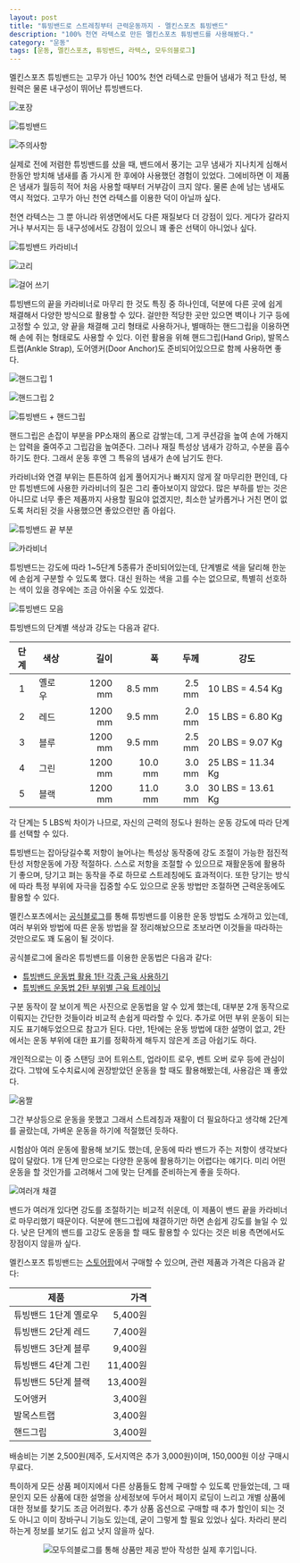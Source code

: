 ```yaml
---
layout: post
title: "튜빙밴드로 스트레칭부터 근력운동까지 - 멜킨스포츠 튜빙밴드"
description: "100% 천연 라텍스로 만든 멜킨스포츠 튜빙밴드를 사용해봤다."
category: "운동"
tags: [운동, 멜킨스포츠, 튜빙밴드, 라텍스, 모두의블로그]
---
```


멜킨스포츠 튜빙밴드는
고무가 아닌 100% 천연 라텍스로 만들어
냄새가 적고 탄성, 복원력은 물론 내구성이 뛰어난 튜빙밴드다.

![포장](https://lh3.googleusercontent.com/-EiWDQypVfLsdFcURzZQbtRo4yf4EUz1bggZO-diq280A94vQ7nnSdg1cCdqFB1HKq6oiMqDj3gIgA=s480)

![튜빙밴드](https://lh3.googleusercontent.com/IQ7L8EE6cniigH2pvSpnrzi_9TGdxguHFVfShS8UYuJlIhZ_GoRgU06aRPNXn8riHiGV7fe8c5ZOFQ=s480)

![주의사항](https://lh3.googleusercontent.com/JT-mh5BgpJAC6Fumb4iqLHWAmEf4YpoGPMswOaz5VsyFdHo_UI1mtwtsz_UvZ-m8hyqrf4GLeF3IDQ=s480)

실제로 전에 저렴한 튜빙밴드를 샀을 때,
밴드에서 풍기는 고무 냄새가 지나치게 심해서 한동안 방치해 냄새를 좀 가시게 한 후에야 사용했던 경험이 있었다.
그에비하면 이 제품은 냄새가 월등히 적어 처음 사용할 때부터 거부감이 크지 않다.
물론 손에 남는 냄새도 역시 적었다.
고무가 아닌 천연 라텍스를 이용한 덕이 아닐까 싶다.

천연 라텍스는 그 뿐 아니라 위생면에서도 다른 재질보다 더 강점이 있다.
게다가 갈라지거나 부서지는 등 내구성에서도 강점이 있으니
꽤 좋은 선택이 아니었나 싶다.

![튜빙밴드 카라비너](https://lh3.googleusercontent.com/lF7hP01GJaoiygiElfYPTUMBppizbarJ3uqZQgmyf2EuQLZf9jl8g93k_VEeOXYj5xc68lQWi_mhSQ=s480)

![고리](https://lh3.googleusercontent.com/EiDNWfG0pZcC7NUo2pHbL4dYNhtQ2x_DUbFYa_9lda8Jhp_pkAfL1pim5wAMEig_8h52GE4Vy-P3pQ=s480)

![걸어 쓰기](https://lh3.googleusercontent.com/L7xbFNNLQg6F5zJYt_1zXO7kDJfDXuF9cCHimFdeQixCDyMllSQsIUK0Emzag0wtQMGLigdZQZ0yxg=s480)

튜빙밴드의 끝을 카라비너로 마무리 한 것도 특징 중 하나인데,
덕분에 다른 곳에 쉽게 채결해서 다양한 방식으로 활용할 수 있다.
걸만한 적당한 곳만 있으면 벽이나 기구 등에 고정할 수 있고,
양 끝을 채결해 고리 형태로 사용하거나,
별매하는 핸드그립을 이용하면 해 손에 쥐는 형태로도 사용할 수 있다.
이런 활용을 위해 핸드그립(Hand Grip), 발목스트랩(Ankle Strap), 도어앵커(Door Anchor)도 준비되어있으므로
함께 사용하면 좋다.

![핸드그립 1](https://lh3.googleusercontent.com/dgotik4syCu5Qz-5wlWLu6iNnVao0PRznXLmplfuVx5_PuUhjUPCX5vhQDkiJB92vbFmTcJgmf7JWg=s480)

![핸드그립 2](https://lh3.googleusercontent.com/heqG84REoQbg5uH8W8Gxavr-dfs9IfrgehVYivvv9TFoSK_bGXG4EMNHQIzzh29TWtrLRamvWsAv6w=s480)

![튜빙밴드 + 핸드그립](https://lh3.googleusercontent.com/8aEjO7OyS-4HY3IlxVhLGNHL0sOB1TsG-b435Tpyr_RKsf5X1etYCzK-LAPGIC_wxHWfU1ylMLKw8A=s480)

핸드그립은 손잡이 부분을 PP소재의 폼으로 감쌓는데,
그게 쿠션감을 높여 손에 가해지는 압력을 줄여주고 그립감을 높여준다.
그러나 재질 특성상 냄새가 강하고, 수분을 흡수하기도 한다.
그래서 운동 후엔 그 특유의 냄새가 손에 남기도 한다.

카라비너와 연결 부위는 튼튼하여 쉽게 풀어지거나 빠지지 않게 잘 마무리한 편인데,
다만 튜빙밴드에 사용한 카라비너의 질은 그리 좋아보이지 않았다.
많은 부하를 받는 것은 아니므로 너무 좋은 제품까지 사용할 필요야 없겠지만,
최소한 날카롭거나 거친 면이 없도록 처리된 것을 사용했으면 좋았으련만 좀 아쉽다.

![튜빙밴드 끝 부분](https://lh3.googleusercontent.com/Iyyx0A34fUsFgMH4Ak_BsalocrONcHtuybiOgf0k-_k7HCBd_zOKmRTTov_TpkEAN1dXlhg_52dljQ=s480)

![카라비너](https://lh3.googleusercontent.com/jgqppvpmFUaqMM4-dYDJO0YeF7qppc2G7Ye7p2PO4mqFxtE2VwUdt38O4K7Z-5ByJbpUA9dhQT6zcg=s480)

튜빙밴드는 강도에 따라 1~5단계 5종류가 준비되어있는데,
단계별로 색을 달리해 한눈에 손쉽게 구분할 수 있도록 했다.
대신 원하는 색을 고를 수는 없으므로,
특별히 선호하는 색이 있을 경우에는 조금 아쉬울 수도 있겠다.

![튜빙밴드 모음](https://lh3.googleusercontent.com/_5sFHBwflZrUclaZmovosjpRf1AT2Du_P8IuZX5I5UM22i91hSpq_DG0qqk6n3ylN9p3FQ4THe62fg=s480)

튜빙밴드의 단계별 색상과 강도는 다음과 같다.

단계 | 색상   | 길이    | 폭      | 두께   | 강도
:---:|--------|--------:|--------:|-------:|-------------------
1    | 옐로우 | 1200 mm |  8.5 mm | 2.5 mm | 10 LBS = 4.54 Kg
2    | 레드   | 1200 mm |  9.5 mm | 2.0 mm | 15 LBS = 6.80 Kg
3    | 블루   | 1200 mm |  9.5 mm | 2.5 mm | 20 LBS = 9.07 Kg
4    | 그린   | 1200 mm | 10.0 mm | 3.0 mm | 25 LBS = 11.34 Kg
5    | 블랙   | 1200 mm | 11.0 mm | 3.0 mm | 30 LBS = 13.61 Kg

각 단계는 5 LBS씩 차이가 나므로,
자신의 근력의 정도나 원하는 운동 강도에 따라 단계를 선택할 수 있다.

튜빙밴드는 잡아당길수록 저항이 늘어나는 특성상
동작중에 강도 조절이 가능한 점진적 탄성 저항운동에 가장 적절하다.
스스로 저항을 조절할 수 있으므로 재활운동에 활용하기 좋으며,
당기고 펴는 동작을 주로 하므로 스트레칭에도 효과적이다.
또한 당기는 방식에 따라 특정 부위에 자극을 집중할 수도 있으므로
운동 방법만 조절하면 근력운동에도 활용할 수 있다.

멜킨스포츠에서는 [공식블로그](https://blog.naver.com/gsdairy)를 통해
튜빙밴드를 이용한 운동 방법도 소개하고 있는데,
여러 부위와 방법에 따른 운동 방법을 잘 정리해놨으므로
초보라면 이것들을 따라하는 것만으로도 꽤 도움이 될 것이다.

공식블로그에 올라온 튜빙밴드를 이용한 운동법은 다음과 같다:

- [튜빙밴드 운동법 활용 1탄 각종 근육 사용하기](https://blog.naver.com/gsdairy/220863187890)
- [튜빙밴드 운동법 2탄 부위별 근육 트레이닝](https://blog.naver.com/gsdairy/221051553335)

구분 동작이 잘 보이게 찍은 사진으로 운동법을 알 수 있게 했는데,
대부분 2개 동작으로 이뤄지는 간단한 것들이라 비교적 손쉽게 따라할 수 있다.
추가로 어떤 부위 운동이 되는지도 표기해두었으므로 참고가 된다.
다만, 1탄에는 운동 방법에 대한 설명이 없고,
2탄에서는 운동 부위에 대한 표기를 정확하게 해두지 않은게 조금 아쉽기도 하다.

개인적으로는 이 중 스탠딩 코어 트위스트, 업라이트 로우, 벤트 오버 로우 등에 관심이 갔다.
그밖에 도수치료시에 권장받았던 운동을 할 때도 활용해봤는데,
사용감은 꽤 좋았다.

![움짤](https://lh3.googleusercontent.com/neJgIKSR_10a96x-0H6E_9QkJHvRyv_znyyCiACD8cN6LfrjHch92xv31BCbFIY200IHyndrf3gMzQ=s480)

그간 부상등으로 운동을 못했고
그래서 스트레칭과 재활이 더 필요하다고 생각해 2단계를 골랐는데,
가벼운 운동을 하기에 적절했던 듯하다.

시험삼아 여러 운동에 활용해 보기도 했는데,
운동에 따라 밴드가 주는 저항이 생각보다 많이 달랐다.
1개 단계 만으로는 다양한 운동에 활용하기는 어렵다는 얘기다.
미리 어떤 운동을 할 것인가를 고려해서 그에 맞는 단계를 준비하는게 좋을 듯하다.

![여러개 채결](https://lh3.googleusercontent.com/mhfp112AESwgcoRddGkLaRh_ULIB9uLzRLuC_0PmQTB1iVea3XG8AJWyDluaYQWk3thO0bkdnfvLrg=s480)

밴드가 여러개 있다면 강도를 조절하기는 비교적 쉬운데,
이 제품이 밴드 끝을 카라비너로 마무리했기 때문이다.
덕분에 핸드그립에 채결하기만 하면 손쉽게 강도를 늘일 수 있다.
낮은 단계의 밴드를 고강도 운동을 할 때도 활용할 수 있다는 것은 비용 측면에서도 장점이지 않을까 싶다.

멜킨스포츠 튜빙밴드는 [스토어팜](https://smartstore.naver.com/melkinsports/products/581158319)에서 구매할 수 있으며,
관련 제품과 가격은 다음과 같다:

제품                  | 가격
----------------------|---------:
튜빙밴드 1단계 옐로우 |  5,400원
튜빙밴드 2단계 레드   |  7,400원
튜빙밴드 3단계 블루   |  9,400원
튜빙밴드 4단계 그린   | 11,400원
튜빙밴드 5단계 블랙   | 13,400원
도어앵커              |  3,400원
발목스트랩            |  3,400원
핸드그립              |  3,400원

배송비는 기본 2,500원(제주, 도서지역은 추가 3,000원)이며,
150,000원 이상 구매시 무료다.

특이하게 모든 상품 페이지에서 다른 상품들도 함께 구매할 수 있도록 만들었는데,
그 때문인지 모든 상품에 대한 설명을 상세정보에 두어서 페이지 로딩이 느리고
개별 상품에 대한 정보를 찾기도 조금 어려웠다.
추가 상품 옵션으로 구매할 때 추가 할인이 되는 것도 아니고 이미 장바구니 기능도 있는데,
굳이 그렇게 할 필요 있었나 싶다.
차라리 분리하는게 정보를 보기도 쉽고 낫지 않을까 싶다.



<center><img src="https://moduad.com/img/sponser_img.php?mb_mb=reznoagmailcom&wr_wr=395926&bo_table=life&p_wr_wr=25417" alt="모두의블로그를 통해 상품만 제공 받아 작성한 실제 후기입니다." /></center>
